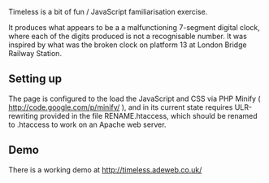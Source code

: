 Timeless is a bit of fun / JavaScript familiarisation exercise.

It produces what appears to be a a malfunctioning 7-segment digital clock, where each of the digits produced is not a recognisable number. It was inspired by what was the broken clock on platform 13 at London Bridge Railway Station.

Setting up
----------

The page is configured to the load the JavaScript and CSS via PHP Minify ( http://code.google.com/p/minify/ ), and in its current state requires ULR-rewriting provided in the file RENAME.htaccess, which should be renamed to .htaccess to work on an Apache web server.


Demo
----
There is a working demo at http://timeless.adeweb.co.uk/